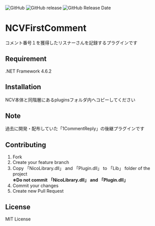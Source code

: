 ![GitHub](https://img.shields.io/github/license/Sakuani/NCVFirstComment.svg)
![GitHub release](https://img.shields.io/github/release/Sakuani/NCVFirstComment.svg)
![GitHub Release Date](https://img.shields.io/github/release-date/Sakuani/NCVFirstComment.svg)

# NCVFirstComment
コメント番号１を獲得したリスナーさんを記録するプラグインです

## Requirement
.NET Framework 4.6.2

## Installation
NCV本体と同階層にあるpluginsフォルダ内へコピーしてください

## Note
過去に開発・配布していた「1CommentReply」の後継プラグインです

## Contributing
1. Fork
2. Create your feature branch
3. Copy 「NicoLibrary.dll」 and 「Plugin.dll」 to 「Lib」 folder of the project  
  __※Do not commit 「NicoLibrary.dll」 and 「Plugin.dll」__
3. Commit your changes
4. Create new Pull Request

## License
MIT License
